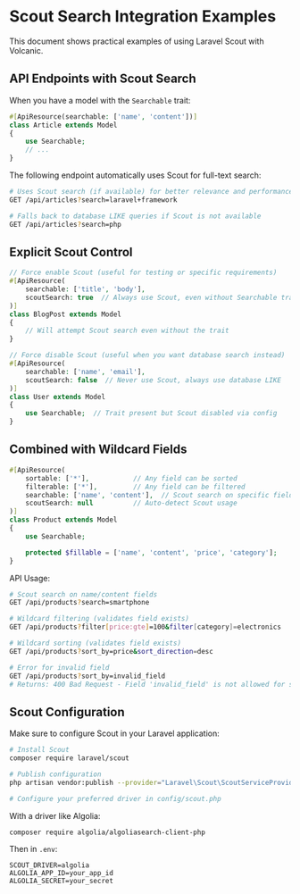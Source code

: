 # Scout Search Integration Examples

This document shows practical examples of using Laravel Scout with Volcanic.

## API Endpoints with Scout Search

When you have a model with the `Searchable` trait:

```php
#[ApiResource(searchable: ['name', 'content'])]
class Article extends Model
{
    use Searchable;
    // ...
}
```

The following endpoint automatically uses Scout for full-text search:

```bash
# Uses Scout search (if available) for better relevance and performance
GET /api/articles?search=laravel+framework

# Falls back to database LIKE queries if Scout is not available
GET /api/articles?search=php
```

## Explicit Scout Control

```php
// Force enable Scout (useful for testing or specific requirements)
#[ApiResource(
    searchable: ['title', 'body'],
    scoutSearch: true  // Always use Scout, even without Searchable trait
)]
class BlogPost extends Model
{
    // Will attempt Scout search even without the trait
}

// Force disable Scout (useful when you want database search instead)
#[ApiResource(
    searchable: ['name', 'email'],
    scoutSearch: false  // Never use Scout, always use database LIKE
)]
class User extends Model
{
    use Searchable;  // Trait present but Scout disabled via config
}
```

## Combined with Wildcard Fields

```php
#[ApiResource(
    sortable: ['*'],           // Any field can be sorted
    filterable: ['*'],         // Any field can be filtered
    searchable: ['name', 'content'],  // Scout search on specific fields
    scoutSearch: null          // Auto-detect Scout usage
)]
class Product extends Model
{
    use Searchable;

    protected $fillable = ['name', 'content', 'price', 'category'];
}
```

API Usage:

```bash
# Scout search on name/content fields
GET /api/products?search=smartphone

# Wildcard filtering (validates field exists)
GET /api/products?filter[price:gte]=100&filter[category]=electronics

# Wildcard sorting (validates field exists)
GET /api/products?sort_by=price&sort_direction=desc

# Error for invalid field
GET /api/products?sort_by=invalid_field
# Returns: 400 Bad Request - Field 'invalid_field' is not allowed for sorting...
```

## Scout Configuration

Make sure to configure Scout in your Laravel application:

```bash
# Install Scout
composer require laravel/scout

# Publish configuration
php artisan vendor:publish --provider="Laravel\Scout\ScoutServiceProvider"

# Configure your preferred driver in config/scout.php
```

With a driver like Algolia:

```bash
composer require algolia/algoliasearch-client-php
```

Then in `.env`:

```env
SCOUT_DRIVER=algolia
ALGOLIA_APP_ID=your_app_id
ALGOLIA_SECRET=your_secret
```
